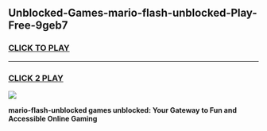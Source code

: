 
## Unblocked-Games-mario-flash-unblocked-Play-Free-9geb7
<h3>
<a href="https://premium76.site?title=mario-flash-unblocked&ref=10A">CLICK TO PLAY</a></h3>
<hr>

<h3>
<a href="https://premium76.site?title=mario-flash-unblocked&ref=10A">CLICK 2 PLAY</a>
  
</h3>

<a href="https://premium76.site?title=mario-flash-unblocked&ref=10A"><img src="https://clearcache.store/games.png"></a>


**mario-flash-unblocked games unblocked: Your Gateway to Fun and Accessible Online Gaming**
